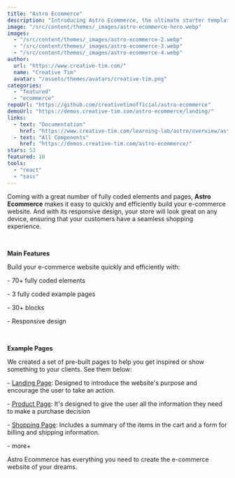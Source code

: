 ```yaml
---
title: "Astro Ecommerce"
description: "Introducing Astro Ecommerce, the ultimate starter template for your e-commerce web project. Built on Astro's next-gen island architecture, Astro Ecommerce offers a sleek and modern design with a wide range of components and features to help you create a stunning online store.Introducing Astro Ecommerce, the ultimate starter template for your e-commerce web project. Built on Astro's next-gen island architecture, Astro Ecommerce offers a sleek and modern design with a wide range of components and features to help you create a stunning online store."
image: "/src/content/themes/_images/astro-ecommerce-hero.webp"
images:
  - "/src/content/themes/_images/astro-ecommerce-2.webp"
  - "/src/content/themes/_images/astro-ecommerce-3.webp"
  - "/src/content/themes/_images/astro-ecommerce-4.webp"
author:
  url: "https://www.creative-tim.com/"
  name: "Creative Tim"
  avatar: "/assets/themes/avatars/creative-tim.png"
categories:
  - "featured"
  - "ecommerce"
repoUrl: "https://github.com/creativetimofficial/astro-ecommerce"
demoUrl: "https://demos.creative-tim.com/astro-ecommerce/landing/"
links:
  - text: "Documentation"
    href: "https://www.creative-tim.com/learning-lab/astro/overview/astro-ecommerce"
  - text: "All Components"
    href: "https://demos.creative-tim.com/astro-ecommerce/"
stars: 53
featured: 10
tools:
  - "react"
  - "sass"
---
```


<p>Coming with a great number of fully coded elements and pages, <strong>Astro Ecommerce</strong> makes it easy to quickly and efficiently build your e-commerce website. And with its responsive design, your store will look great on any device, ensuring that your customers have a seamless shopping experience.</p><p><br></p><p><strong>Main Features</strong></p><p>Build your e-commerce website quickly and efficiently with:</p><p>- 70+ fully coded elements</p><p>- 3 fully coded example pages</p><p>- 30+ blocks</p><p>- Responsive design</p><p><br></p><p><strong>Example Pages</strong></p><p>We created a set of pre-built pages to help you get inspired or show something to your clients. See them below:</p><p>- <a href="https://demos.creative-tim.com/astro-ecommerce/landing/" rel="noopener noreferrer" target="_blank">Landing Page</a>: Designed to introduce the website's purpose and encourage the user to take an action.</p><p>- <a href="https://demos.creative-tim.com/astro-ecommerce/product/" rel="noopener noreferrer" target="_blank">Product Page</a>: It's designed to give the user all the information they need to make a purchase decision</p><p>- <a href="https://demos.creative-tim.com/astro-ecommerce/shopping-cart/" rel="noopener noreferrer" target="_blank">Shopping Page</a>: Includes a summary of the items in the cart and a form for billing and shipping information.</p><p>- more+</p><p>Astro Ecommerce has everything you need to create the e-commerce website of your dreams.</p>
